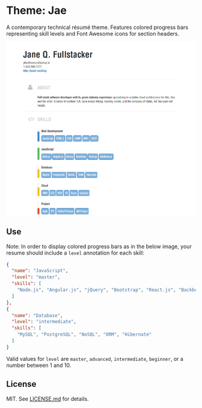 Theme: Jae
===============
A contemporary technical résumé theme. Features colored progress bars
representing skill levels and Font Awesome icons for section headers.

![](jae.png)

## Use

Note: In order to display colored progress bars as in the below image, your resume should include a `level` annotation for each skill:

```json
{
  "name": "JavaScript",
  "level": "master",
  "skills": [
    "Node.js", "Angular.js", "jQuery", "Bootstrap", "React.js", "Backbone.js"
  ]
},
{
  "name": "Database",
  "level": "intermediate",
  "skills": [
    "MySQL", "PostgreSQL", "NoSQL", "ORM", "Hibernate"
  ]
}
```

Valid values for `level` are `master`, `advanced`, `intermediate`, `beginner`,
or a number between 1 and 10.

## License

MIT. See [LICENSE.md][lic] for details.

[lic]: https://github.com/fluentdesk/fresh-themes/blob/master/LICENSE.md
